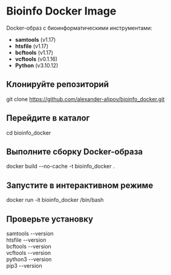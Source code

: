 # Bioinfo Docker Image

Docker-образ с биоинформатическими инструментами:
- **samtools** (v1.17)
- **htsfile**  (v1.17)
- **bcftools** (v1.17)
- **vcftools** (v0.1.16)
- **Python**   (v3.10.12)

## Клонируйте репозиторий

git clone https://github.com/alexander-alipov/bioinfo_docker.git

## Перейдите в каталог 

cd bioinfo_docker

## Выполните сборку Docker-образа

docker build --no-cache -t bioinfo_docker .

## Запустите в интерактивном режиме

docker run -it bioinfo_docker /bin/bash

## Проверьте установку

samtools --version  
htsfile --version  
bcftools --version  
vcftools --version  
python3 --version  
pip3 --version


